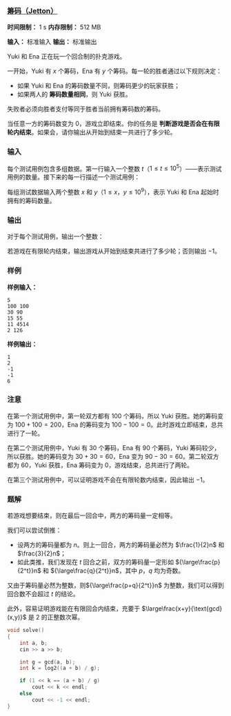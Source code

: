 ### [筹码（Jetton）](https://ac.nowcoder.com/acm/contest/108300/J)

**时间限制：** 1 s
**内存限制：** 512 MB

**输入：** 标准输入
**输出：** 标准输出



Yuki 和 Ena 正在玩一个回合制的扑克游戏。

一开始，Yuki 有 $x$ 个筹码，Ena 有 $y$ 个筹码。每一轮的胜者通过以下规则决定：

* 如果 Yuki 和 Ena 的筹码数量不同，则筹码更少的玩家获胜；
* 如果两人的 **筹码数量相同**，则 Yuki 获胜。

失败者必须向胜者支付等同于胜者当前拥有筹码数的筹码。

当任意一方的筹码数变为 $0$，游戏立即结束。你的任务是 **判断游戏是否会在有限轮内结束**。如果会，请你输出从开始到结束一共进行了多少轮。







### 输入

每个测试用例包含多组数据。第一行输入一个整数 $t$（$1 \le t \le 10^5$）——表示测试用例的数量。接下来的每一行描述一个测试用例：

每组测试数据输入两个整数 $x$ 和 $y$（$1 \le x$，$y \le 10^9$），表示 Yuki 和 Ena 起始时拥有的筹码数量。





### 输出

对于每个测试用例，输出一个整数： 

若游戏在有限轮内结束，输出游戏从开始到结束共进行了多少轮；否则输出 $-1$。

 



### 样例

**样例输入：**

```
5
100 100
30 90
15 55
11 4514
2 126
```



**样例输出：**

```
1
2
-1
-1
6
```





### 注意

在第一个测试用例中，第一轮双方都有 $100$ 个筹码，所以 Yuki 获胜。她的筹码变为 $100 + 100 = 200$，Ena 的筹码变为 $100 - 100 = 0$。此时游戏立即结束，总共进行了一轮。

在第二个测试用例中，Yuki 有 $30$ 个筹码，Ena 有 $90$ 个筹码，Yuki 筹码较少，所以获胜。她的筹码变为 $30 + 30 = 60$，Ena 变为 $90 - 30 = 60$。第二轮双方都为 $60$，Yuki 获胜，Ena 筹码变为 $0$，游戏结束，总共进行了两轮。

在第三个测试用例中，可以证明游戏不会在有限轮数内结束，因此输出 $-1$。





### 题解

若游戏想要结束，则在最后一回合中，两方的筹码量一定相等。

我们可以尝试倒推：

* 设两方的筹码量都为 $n$。则上一回合，两方的筹码量必然为 $\frac{1}{2}n$ 和 $\frac{3}{2}n$；
* 如此类推，我们发现在 $t$ 回合之前，双方的筹码量一定形如 ${\large\frac{p}{2^t}}n$ 和 ${\large\frac{q}{2^t}}n$，其中 $p$，$q$ 均为奇数。

又由于筹码量必然为整数，则${\large\frac{p+q}{2^t}}n$ 为整数，我们可以得到回合数不会超过 $t$ 的结论。

此外，容易证明游戏能在有限回合内结束，充要于 $\large\frac{x+y}{\text{gcd}(x,y)}$ 是 $2$ 的正整数次幂。



```cpp
void solve()
{
	int a, b;
	cin >> a >> b;

	int g = gcd(a, b);
	int k = log2((a + b) / g);

	if (1 << k == (a + b) / g)
		cout << k << endl;
	else
		cout << -1 << endl;
}
```